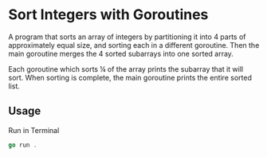 # Sort Integers with Goroutines

A program that sorts an array of integers by partitioning it into 4 parts of approximately equal size, and sorting each in a different goroutine. Then the main goroutine merges the 4 sorted subarrays into one sorted array. 

Each goroutine which sorts ¼ of the array prints the subarray that it will sort. When sorting is complete, the main goroutine prints the entire sorted list.

## Usage

Run in Terminal

```go
go run .     
```